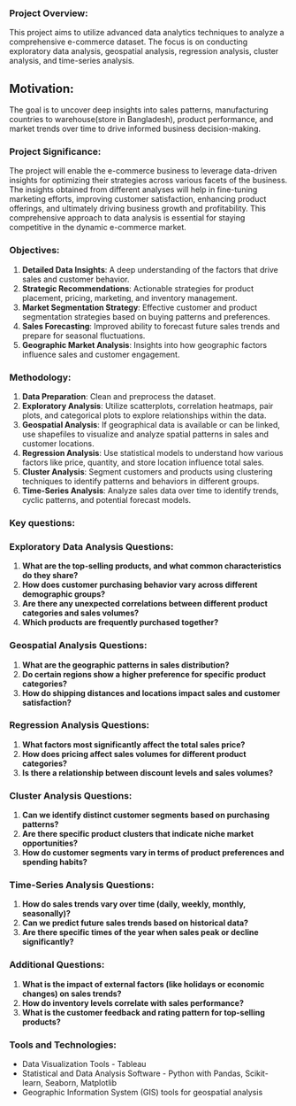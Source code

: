 ### Project Overview:

This project aims to utilize advanced data analytics techniques to analyze a comprehensive e-commerce dataset. The focus is on conducting exploratory data analysis, geospatial analysis, regression analysis, cluster analysis, and time-series analysis. 

## Motivation:

The goal is to uncover deep insights into sales patterns, manufacturing countries to warehouse(store in Bangladesh), product performance, and market trends over time to drive informed business decision-making.

### Project Significance:

The project will enable the e-commerce business to leverage data-driven insights for optimizing their strategies across various facets of the business. The insights obtained from different analyses will help in fine-tuning marketing efforts, improving customer satisfaction, enhancing product offerings, and ultimately driving business growth and profitability. This comprehensive approach to data analysis is essential for staying competitive in the dynamic e-commerce market.

### Objectives:

1. **Detailed Data Insights**: A deep understanding of the factors that drive sales and customer behavior.
2. **Strategic Recommendations**: Actionable strategies for product placement, pricing, marketing, and inventory management.
3. **Market Segmentation Strategy**: Effective customer and product segmentation strategies based on buying patterns and preferences.
4. **Sales Forecasting**: Improved ability to forecast future sales trends and prepare for seasonal fluctuations.
5. **Geographic Market Analysis**: Insights into how geographic factors influence sales and customer engagement.

### Methodology:

1. **Data Preparation**: Clean and preprocess the dataset.
2. **Exploratory Analysis**: Utilize scatterplots, correlation heatmaps, pair plots, and categorical plots to explore relationships within the data.
3. **Geospatial Analysis**: If geographical data is available or can be linked, use shapefiles to visualize and analyze spatial patterns in sales and customer locations.
4. **Regression Analysis**: Use statistical models to understand how various factors like price, quantity, and store location influence total sales.
5. **Cluster Analysis**: Segment customers and products using clustering techniques to identify patterns and behaviors in different groups.
6. **Time-Series Analysis**: Analyze sales data over time to identify trends, cyclic patterns, and potential forecast models.

### Key questions:

### Exploratory Data Analysis Questions:

1. **What are the top-selling products, and what common characteristics do they share?**
2. **How does customer purchasing behavior vary across different demographic groups?**
3. **Are there any unexpected correlations between different product categories and sales volumes?**
4. **Which products are frequently purchased together?**

### Geospatial Analysis Questions:

1. **What are the geographic patterns in sales distribution?**
2. **Do certain regions show a higher preference for specific product categories?**
3. **How do shipping distances and locations impact sales and customer satisfaction?**

### Regression Analysis Questions:

1. **What factors most significantly affect the total sales price?**
2. **How does pricing affect sales volumes for different product categories?**
3. **Is there a relationship between discount levels and sales volumes?**

### Cluster Analysis Questions:

1. **Can we identify distinct customer segments based on purchasing patterns?**
2. **Are there specific product clusters that indicate niche market opportunities?**
3. **How do customer segments vary in terms of product preferences and spending habits?**

### Time-Series Analysis Questions:

1. **How do sales trends vary over time (daily, weekly, monthly, seasonally)?**
2. **Can we predict future sales trends based on historical data?**
3. **Are there specific times of the year when sales peak or decline significantly?**

### Additional Questions:

1. **What is the impact of external factors (like holidays or economic changes) on sales trends?**
2. **How do inventory levels correlate with sales performance?**
3. **What is the customer feedback and rating pattern for top-selling products?**

### Tools and Technologies:

- Data Visualization Tools - Tableau
- Statistical and Data Analysis Software - Python with Pandas, Scikit-learn, Seaborn, Matplotlib
- Geographic Information System (GIS) tools for geospatial analysis

